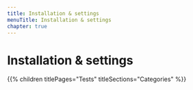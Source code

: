 ```yaml
---
title: Installation & settings
menuTitle: Installation & settings
chapter: true
---
```


# Installation & settings

{{% children titlePages="Tests" titleSections="Categories" %}}
